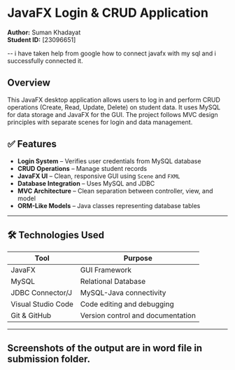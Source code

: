 # JavaFX Login & CRUD Application

**Author:** Suman Khadayat  
**Student ID:** [23096651]  

-- i have taken help from google  how to connect javafx with my sql and i successfully connected it.

##  Overview

This JavaFX desktop application allows users to log in and perform CRUD operations (Create, Read, Update, Delete) on student data. It uses MySQL for data storage and JavaFX for the GUI. The project follows MVC design principles with separate scenes for login and data management.




## ✅ Features

- **Login System** – Verifies user credentials from MySQL database  
- **CRUD Operations** – Manage student records  
- **JavaFX UI** – Clean, responsive GUI using `Scene` and `FXML`  
- **Database Integration** – Uses MySQL and JDBC  
- **MVC Architecture** – Clean separation between controller, view, and model  
- **ORM-Like Models** – Java classes representing database tables  

---

## 🛠️ Technologies Used

| Tool               | Purpose                         |
|--------------------|---------------------------------|
| JavaFX             | GUI Framework                   |
| MySQL              | Relational Database             |
| JDBC Connector/J   | MySQL-Java connectivity         |
| Visual Studio Code | Code editing and debugging      |
| Git & GitHub       | Version control and documentation|

---

## Screenshots of the output are in word file in submission folder.
